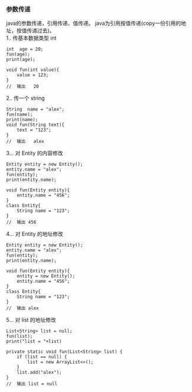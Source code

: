 ### 参数传递  
java的参数传递，引⽤传递、值传递。 java为引⽤按值传递(copy⼀份引⽤的地址，按值传递过去)。  
1..  传基本数据类型  int  
```
int  age = 20;  
fun(age);  
print(age);

void fun(int value){
    value = 123;
}
//  输出   20  
```
2.. 传一个 string  
```
String  name = "alex";  
fun(name);  
print(name);
void fun(String text){
    text = "123";
}
//  输出   alex  
```
3... 对 Entity 的内容修改  
```
Entity entity = new Entity();
entity.name = "alex";
fun(entity);  
print(entity.name);

void fun(Entity entity){
    entity.name = "456";
}
class Entity{
    String name = "123";
}
//  输出 456  
```
4... 对 Entity 的地址修改  
```
Entity entity = new Entity();
entity.name = "alex";
fun(entity);  
print(entity.name);

void fun(Entity entity){
    entity = new Entity();
    entity.name = "456";
}
class Entity{
    String name = "123";
}
//  输出 alex    
```
5... 对 list 的地址修改  
```
List<String> list = null;  
fun(list);  
print("list = "+list)

private static void fun(List<String> list) {
    if (list == null) {
        list = new ArrayList<>();
    }
    list.add("alex");
}
//  输出 list = null  
```
